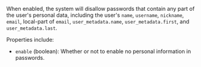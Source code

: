 When enabled, the system will disallow passwords that contain any part of the user's personal data, including the user's `name`, `username`, `nickname`, `email`, local-part of `email`, `user_metadata.name`, `user_metadata.first`, and `user_metadata.last`.

Properties include:

- `enable` (boolean): Whether or not to enable no personal information in passwords.